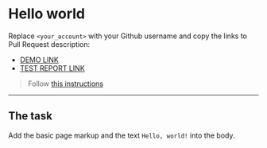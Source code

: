 # Hello world
Replace `<your_account>` with your Github username and copy the links to Pull Request description:
- [DEMO LINK](https://JamesSunderlanddd.github.io/layout_hello-world/)
- [TEST REPORT LINK](https://JamesSunderlanddd.github.io/layout_hello-world/report/html_report/)

> Follow [this instructions](https://github.com/mate-academy/layout_task-guideline#how-to-solve-the-layout-tasks-on-github)
___

## The task 
Add the basic page markup and the text `Hello, world!` into the body.
